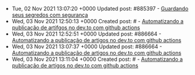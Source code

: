 * Tue, 02 Nov 2021 13:07:20 +0000 Updated post: #885397 - [Guardando seus segredos com segurança](https://dev.to/guionardo/guardando-seus-segredos-com-seguranca-3km)
* Wed, 03 Nov 2021 12:50:13 +0000 Created post: # - [Automatizando a publicação de artifgos no dev.to com github actions](https://dev.to/guionardo/automatizando-a-publicacao-de-artifgos-no-dev-to-com-github-actions)
* Wed, 03 Nov 2021 12:52:51 +0000 Updated post: #886664 - [Automatizando a publicação de artigos no dev.to com github actions](https://dev.to/guionardo/automatizando-a-publicacao-de-artifgos-no-devto-com-github-actions-47ee)
* Wed, 03 Nov 2021 13:07:37 +0000 Updated post: #886664 - [Automatizando a publicação de artigos no dev.to com github actions](https://dev.to/guionardo/automatizando-a-publicacao-de-artifgos-no-devto-com-github-actions-47ee)
* Wed, 03 Nov 2021 13:11:04 +0000 Created post: # - [Automatizando a publicação de artigos no dev.to com github actions](https://dev.to/guionardo/automatizando-a-publicacao-de-artigos-no-dev-to-com-github-actions)
